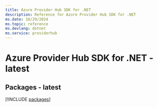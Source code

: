 ```yaml
---
title: Azure Provider Hub SDK for .NET
description: Reference for Azure Provider Hub SDK for .NET
ms.date: 10/29/2024
ms.topic: reference
ms.devlang: dotnet
ms.service: providerhub
---
```

# Azure Provider Hub SDK for .NET - latest
## Packages - latest
[!INCLUDE [packages](provider-hub-index.md)]